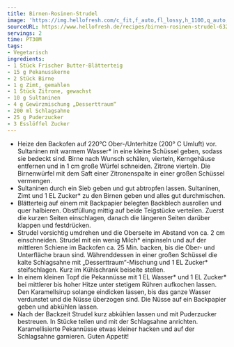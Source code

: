 ```yaml
---
title: Birnen-Rosinen-Strudel
image: 'https://img.hellofresh.com/c_fit,f_auto,fl_lossy,h_1100,q_auto,w_2600/hellofresh_s3/image/632184662e185e00df071feb-9a46c4e2.jpg'
sourceURL: https://www.hellofresh.de/recipes/birnen-rosinen-strudel-632184662e185e00df071feb
servings: 2
time: PT30M
tags:
- Vegetarisch
ingredients:
- 1 Stück Frischer Butter-Blätterteig
- 15 g Pekanusskerne
- 2 Stück Birne
- 1 g Zimt, gemahlen
- 1 Stück Zitrone, gewachst
- 10 g Sultaninen
- 4 g Gewürzmischung „Desserttraum“
- 200 ml Schlagsahne
- 25 g Puderzucker
- 3 Esslöffel Zucker
---
```


- Heize den Backofen auf 220°C Ober-/Unterhitze (200° C Umluft) vor.  Sultaninen mit warmem Wasser\* in eine kleine Schüssel geben, sodass sie bedeckt sind.  Birne nach Wunsch schälen, vierteln, Kerngehäuse entfernen und in 1 cm große Würfel schneiden.  Zitrone vierteln. Die Birnenwürfel mit dem Saft einer Zitronenspalte in einer großen Schüssel vermengen.
- Sultaninen durch ein Sieb geben und gut abtropfen lassen.  Sultaninen, Zimt und 1 EL Zucker\* zu den Birnen geben und alles gut durchmischen.
- Blätterteig auf einem mit Backpapier belegten Backblech ausrollen und quer halbieren. Obstfüllung mittig auf beide Teigstücke verteilen. Zuerst die kurzen Seiten einschlagen, danach die längeren Seiten darüber klappen und festdrücken.
- Strudel vorsichtig umdrehen und die Oberseite im Abstand von ca. 2 cm einschneiden. Strudel mit ein wenig Milch\* einpinseln und auf der mittleren Schiene im Backofen ca. 25 Min. backen, bis die Ober- und Unterfläche braun sind.  Währenddessen in einer großen Schüssel die kalte Schlagsahne mit „Desserttraum“-Mischung und 1 EL Zucker\* steifschlagen. Kurz im Kühlschrank beiseite stellen.
- In einem kleinen Topf die Pekannüsse mit 1 EL Wasser\* und 1 EL Zucker\* bei mittlerer bis hoher Hitze unter stetigem Rühren aufkochen lassen. Den Karamellsirup solange eindicken lassen, bis das ganze Wasser verdunstet und die Nüsse überzogen sind. Die Nüsse auf ein Backpapier geben und abkühlen lassen.
- Nach der Backzeit Strudel kurz abkühlen lassen und mit Puderzucker bestreuen. In Stücke teilen und mit der Schlagsahne anrichten.  Karamellisierte Pekannüsse etwas kleiner hacken und auf der Schlagsahne garnieren.  Guten Appetit!
